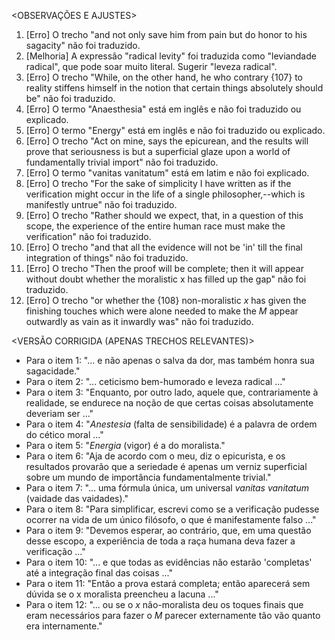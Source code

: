 <OBSERVAÇÕES E AJUSTES>
1. [Erro] O trecho "and not only save him from pain but do honor to his sagacity" não foi traduzido.
2. [Melhoria] A expressão "radical levity" foi traduzida como "leviandade radical", que pode soar muito literal. Sugerir "leveza radical".
3. [Erro] O trecho "While, on the other hand, he who contrary {107} to reality stiffens himself in the notion that certain things absolutely should be" não foi traduzido.
4. [Erro] O termo "Anaesthesia" está em inglês e não foi traduzido ou explicado.
5. [Erro] O termo "Energy" está em inglês e não foi traduzido ou explicado.
6. [Erro] O trecho "Act on mine, says the epicurean, and the results will prove that seriousness is but a superficial glaze upon a world of fundamentally trivial import" não foi traduzido.
7. [Erro] O termo "vanitas vanitatum" está em latim e não foi explicado.
8. [Erro] O trecho "For the sake of simplicity I have written as if the verification might occur in the life of a single philosopher,--which is manifestly untrue" não foi traduzido.
9. [Erro] O trecho "Rather should we expect, that, in a question of this scope, the experience of the entire human race must make the verification" não foi traduzido.
10. [Erro] O trecho "and that all the evidence will not be 'in' till the final integration of things" não foi traduzido.
11. [Erro] O trecho "Then the proof will be complete; then it will appear without doubt whether the moralistic x has filled up the gap" não foi traduzido.
12. [Erro] O trecho "or whether the {108} non-moralistic _x_ has given the finishing touches which were alone needed to make the _M_ appear outwardly as vain as it inwardly was" não foi traduzido.

<VERSÃO CORRIGIDA (APENAS TRECHOS RELEVANTES)>
- Para o item 1: "... e não apenas o salva da dor, mas também honra sua sagacidade."
- Para o item 2: "... ceticismo bem-humorado e leveza radical ..."
- Para o item 3: "Enquanto, por outro lado, aquele que, contrariamente à realidade, se endurece na noção de que certas coisas absolutamente deveriam ser ..."
- Para o item 4: "_Anestesia_ (falta de sensibilidade) é a palavra de ordem do cético moral ..."
- Para o item 5: "_Energia_ (vigor) é a do moralista."
- Para o item 6: "Aja de acordo com o meu, diz o epicurista, e os resultados provarão que a seriedade é apenas um verniz superficial sobre um mundo de importância fundamentalmente trivial."
- Para o item 7: "... uma fórmula única, um universal _vanitas vanitatum_ (vaidade das vaidades)."
- Para o item 8: "Para simplificar, escrevi como se a verificação pudesse ocorrer na vida de um único filósofo, o que é manifestamente falso ..."
- Para o item 9: "Devemos esperar, ao contrário, que, em uma questão desse escopo, a experiência de toda a raça humana deva fazer a verificação ..."
- Para o item 10: "... e que todas as evidências não estarão 'completas' até a integração final das coisas ..."
- Para o item 11: "Então a prova estará completa; então aparecerá sem dúvida se o x moralista preencheu a lacuna ..."
- Para o item 12: "... ou se o _x_ não-moralista deu os toques finais que eram necessários para fazer o _M_ parecer externamente tão vão quanto era internamente."